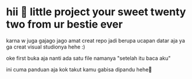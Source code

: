# hii 👋 little project your sweet twenty two from ur bestie ever 
karna w juga gajago jago amat creat repo jadi berupa ucapan datar aja ya ga creat visual studionya hehe :)

oke first buka aja nanti ada satu file namanya "setelah itu baca aku"


ini cuma panduan aja kok takut kamu gabisa dipandu hehe👀
